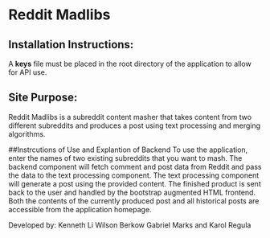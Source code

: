# Reddit Madlibs

## Installation Instructions:
A **keys** file must be placed in the root directory of the application to allow for API use.

## Site Purpose:

Reddit Madlibs is a subreddit content masher that takes content from two different subreddits and produces a post using text processing and merging algorithms.

##Instrcutions of Use and Explantion of Backend
To use the application, enter the names of two existing subreddits that you want to mash. The backend component will fetch comment and post data from Reddit and pass the data to the text processing component.
The text processing component will generate a post using the provided content.
The finished product is sent back to the user and handled by the bootstrap augmented HTML frontend.
Both the contents of the currently produced post and all historical posts are accessible from the application homepage.

Developed by:
Kenneth Li
Wilson Berkow
Gabriel Marks
and Karol Regula
